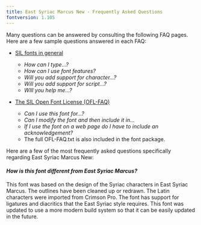 ```yaml
---
title: East Syriac Marcus New - Frequently Asked Questions
fontversion: 1.105
---
```


Many questions can be answered by consulting the following FAQ pages. Here are a few sample questions answered in each FAQ:

- [SIL fonts in general](https://software.sil.org/fonts/faq)
    - *How can I type...?*
    - *How can I use font features?*
    - *Will you add support for character...?*
    - *Will you add support for script...?*
    - *WIll you help me...?*

- [The SIL Open Font License (OFL-FAQ)](https://openfontlicense.org/ofl-faq/)
    - *Can I use this font for...?*
    - *Can I modify the font and then include it in...*
    - *If I use the font on a web page do I have to include an acknowledgement?*
    - The full OFL-FAQ.txt is also included in the font package.

Here are a few of the most frequently asked questions specifically regarding East Syriac Marcus New:

#### *How is this font different from East Syriac Marcus?*

This font was based on the design of the Syriac characters in East Syriac Marcus. The outlines have been cleaned up or redrawn. The Latin characters were imported from Crimson Pro. The font has support for ligatures and diacritics that the East Syriac style requires. This font was updated to use a more modern build system so that it can be easily updated in the future.


